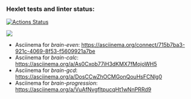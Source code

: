 ### Hexlet tests and linter status:
[![Actions Status](https://github.com/Enoferge/frontend-project-44/workflows/hexlet-check/badge.svg)](https://github.com/Enoferge/frontend-project-44/actions)

<a href="https://codeclimate.com/github/Enoferge/frontend-project-44/maintainability"><img src="https://api.codeclimate.com/v1/badges/8e666a4b57693de80e26/maintainability" /></a>

* Asciinema for _brain-even_:
 https://asciinema.org/connect/715b7ba3-921c-4069-8f53-f5609921a7be
* Asciinema for _brain-calc_:
 https://asciinema.org/a/As0Cxob77iH3dKMX7fMojoWH5
* Asciinema for _brain-gcd_:
 https://asciinema.org/a/DosCCwZhOCMGonQouHsFCNlg0
* Asciinema for _brain-progression_:
 https://asciinema.org/a/VuAfNvgfltpucqHt1wNnPRRd9